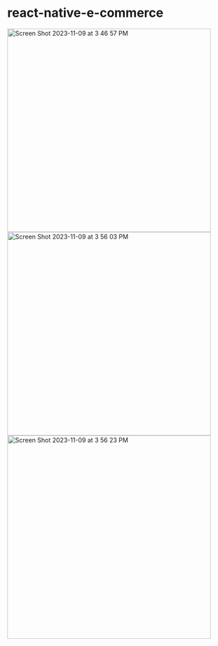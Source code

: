 # react-native-e-commerce

<img width="464" alt="Screen Shot 2023-11-09 at 3 46 57 PM" src="https://github.com/HussainAbuwala/react-native-e-commerce/assets/77569166/8339c22a-b7ab-4ed6-abe8-5f4d53126f97">
<img width="464" alt="Screen Shot 2023-11-09 at 3 56 03 PM" src="https://github.com/HussainAbuwala/react-native-e-commerce/assets/77569166/2db15c67-fc08-4243-b18b-6633e4a81995">
<img width="464" alt="Screen Shot 2023-11-09 at 3 56 23 PM" src="https://github.com/HussainAbuwala/react-native-e-commerce/assets/77569166/01c5a6ac-bc59-406d-b11d-54728f3063bd">
